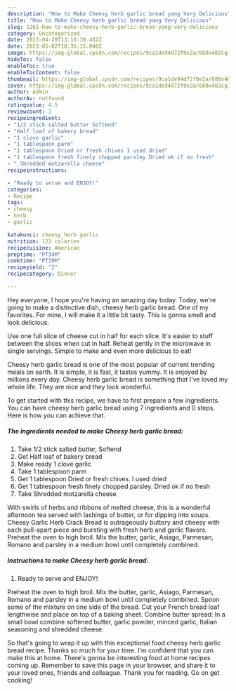 ```yaml
---
description: "How to Make Cheesy herb garlic bread yang Very Delicious"
title: "How to Make Cheesy herb garlic bread yang Very Delicious"
slug: 1261-how-to-make-cheesy-herb-garlic-bread-yang-very-delicious
category: Uncategorized
date: 2023-04-20T13:16:30.432Z
date: 2023-05-02T18:35:15.040Z
image: https://img-global.cpcdn.com/recipes/9ca1de94d72f0e2a/680x482cq70/cheesy-herb-garlic-bread-recipe-main-photo.jpg
hideToc: false
enableToc: true
enableTocContent: false
thumbnail: https://img-global.cpcdn.com/recipes/9ca1de94d72f0e2a/680x482cq70/cheesy-herb-garlic-bread-recipe-main-photo.jpg
cover: https://img-global.cpcdn.com/recipes/9ca1de94d72f0e2a/680x482cq70/cheesy-herb-garlic-bread-recipe-main-photo.jpg
author: Admin
authorAv: notfound
ratingvalue: 4.5
reviewcount: 3
recipeingredient:
- "1/2 stick salted butter Softend"
- "Half loaf of bakery bread"
- "1 clove garlic"
- "1 tablespoon parm"
- "1 tablespoon Dried or fresh chives I used dried"
- "1 tablespoon fresh finely chopped parsley Dried ok if no fresh"
- " Shredded motzarella cheese"
recipeinstructions:

- "Ready to serve and ENJOY!"
categories:
- Recipe
tags:
- cheesy
- herb
- garlic

katakunci: cheesy herb garlic 
nutrition: 123 calories
recipecuisine: American
preptime: "PT34M"
cooktime: "PT39M"
recipeyield: "2"
recipecategory: Dinner

---
```



Hey everyone, I hope you're having an amazing day today. Today, we're going to make a distinctive dish, cheesy herb garlic bread. One of my favorites. For mine, I will make it a little bit tasty. This is gonna smell and look delicious.

Use one full slice of cheese cut in half for each slice. It&#39;s easier to stuff between the slices when cut in half. Reheat gently in the microwave in single servings. Simple to make and even more delicious to eat!

Cheesy herb garlic bread is one of the most popular of current trending meals on earth. It is simple, it is fast, it tastes yummy. It is enjoyed by millions every day. Cheesy herb garlic bread is something that I've loved my whole life. They are nice and they look wonderful.


To get started with this recipe, we have to first prepare a few ingredients. You can have cheesy herb garlic bread using 7 ingredients and 0 steps. Here is how you can achieve that.

<!--inarticleads1-->

##### The ingredients needed to make Cheesy herb garlic bread:

1. Take 1/2 stick salted butter, Softend
1. Get Half loaf of bakery bread
1. Make ready 1 clove garlic
1. Take 1 tablespoon parm
1. Get 1 tablespoon Dried or fresh chives. I used dried
1. Get 1 tablespoon fresh finely chopped parsley. Dried ok if no fresh
1. Take  Shredded motzarella cheese


With swirls of herbs and ribbons of melted cheese, this is a wonderful afternoon tea served with lashings of butter, or for dipping into soups. Cheesy Garlic Herb Crack Bread is outrageously buttery and cheesy with each pull-apart piece and bursting with fresh herb and garlic flavors. Preheat the oven to high broil. Mix the butter, garlic, Asiago, Parmesan, Romano and parsley in a medium bowl until completely combined. 

<!--inarticleads2-->

##### Instructions to make Cheesy herb garlic bread:


1. Ready to serve and ENJOY!

Preheat the oven to high broil. Mix the butter, garlic, Asiago, Parmesan, Romano and parsley in a medium bowl until completely combined. Spoon some of the mixture on one side of the bread. Cut your French bread loaf lengthwise and place on top of a baking sheet. Combine butter spread: In a small bowl combine softened butter, garlic powder, minced garlic, Italian seasoning and shredded cheese. 

So that's going to wrap it up with this exceptional food cheesy herb garlic bread recipe. Thanks so much for your time. I'm confident that you can make this at home. There's gonna be interesting food at home recipes coming up. Remember to save this page in your browser, and share it to your loved ones, friends and colleague. Thank you for reading. Go on get cooking!
